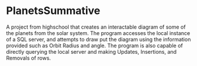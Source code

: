 # PlanetsSummative
A project from highschool that creates an interactable diagram of some of the planets from the solar system. The program accesses the local instance of a SQL server, and attempts to draw put the diagram using the information provided such as Orbit Radius and angle. The program is also capable of directly querying the local server and making Updates, Insertions, and Removals of rows.  
